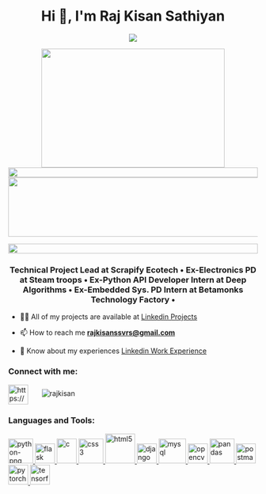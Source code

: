 <h1 align="center">Hi 👋, I'm Raj Kisan Sathiyan</h1>
<!--💬GREETINGSTITLE / 🌐WEBSITE: https://github.com/denvercoder1/readme-typing-svg -->
<p align="center">
<img src="https://readme-typing-svg.herokuapp.com?font=Orbitron&size=40&color=%2379A500&height=67&duration=3000&center=true&lines=%F0%9F%85%B6%F0%9F%86%81%F0%9F%85%B4%F0%9F%85%B4%F0%9F%86%83%F0%9F%85%B8%F0%9F%85%BD%F0%9F%85%B6%F0%9F%86%82">

<!--🖼️RICK-->
<p align="center">
<img src="https://i.pinimg.com/originals/e5/1d/4f/e51d4f7b1f0ca6e2383c47c628247196.jpg" height="240" width="370">

<!--📏LINE-->
<img src="https://i.imgur.com/dBaSKWF.gif" height="20" width="100%">

<!--🖼️ILOVEOPENSOURCE-->
<img src="https://i.imgur.com/AZa5yxa.png" height="120" width="600">






<!--📏LINE-->
<p align="center">
<img src="https://i.imgur.com/dBaSKWF.gif" height="20" width="100%">
  
<h3 align="center">Technical Project Lead at Scrapify Ecotech • Ex-Electronics PD at Steam troops • Ex-Python API Developer Intern at Deep Algorithms • Ex-Embedded Sys. PD Intern at Betamonks Technology Factory •</h3>



- 👨‍💻 All of my projects are available at [Linkedin Projects](https://www.linkedin.com/in/raj-kisan-s/details/projects/)

- 📫 How to reach me **rajkisanssvrs@gmail.com**

- 📄 Know about my experiences [Linkedin Work Experience](https://www.linkedin.com/in/raj-kisan-s/details/experience/)

<h3 align="left">Connect with me:</h3>
<p align="left">
<a href="https://linkedin.com/in/https://www.linkedin.com/in/raj-kisan-s/" target="blank"><img align="center" src="https://i.ibb.co/QvGsT53/58e91afdeb97430e81906504.png" alt="https://www.linkedin.com/in/raj-kisan-s/" height="40" width="40" /></a>  
 &nbsp; &nbsp; &nbsp;<a align="left"> <img src="https://komarev.com/ghpvc/?username=rajkisan&label=Profile%20views&color=0e75b6&style=flat" alt="rajkisan" /> </a>

</p>

<h3 align="left">Languages and Tools:</h3>
<p align="left">
<a href="https://www.python.org" target="_blank" rel="noreferrer"> <img src="https://i.ibb.co/WfMfmtj/3d-python-programming-language-logo-free-png.webp" alt="python-png" alt="python" width="50" height="50"/> </a> <a href="https://flask.palletsprojects.com/" target="_blank" rel="noreferrer"> <img src="https://i.ibb.co/HGrXh64/kisspng-flask-python-web-framework-web-application-tutoria-5af1dbb7356648-7365332715257998632187.png" alt="flask" width="40" height="40"/> </a>
<a href="https://www.cprogramming.com/" target="_blank" rel="noreferrer"> <img src="https://i.ibb.co/Wk3PdZD/image-removebg-preview-11.png" alt="c" width="40" height="50"/> </a> <a href="https://www.w3schools.com/css/" target="_blank" rel="noreferrer"> <img src="https://i.ibb.co/TgwN2MJ/pngwing-com-1.png" alt="css3" width="50" height="50"/> </a> <a href="https://www.w3.org/html/" target="_blank" rel="noreferrer"> <img src="https://i.ibb.co/Y75j4g5/5847f5bdcef1014c0b5e489c.png" alt="html5" width="60" height="60"/> </a> <a href="https://www.djangoproject.com/" target="_blank" rel="noreferrer"> <img src="https://cdn.worldvectorlogo.com/logos/django.svg" alt="django" width="40" height="40"/> </a>    <a href="https://www.mysql.com/" target="_blank" rel="noreferrer"> <img src="https://i.ibb.co/tm9mjJm/sql.png" alt="mysql" width="55" height="50"/> </a> <a href="https://opencv.org/" target="_blank" rel="noreferrer"> <img src="https://www.vectorlogo.zone/logos/opencv/opencv-icon.svg" alt="opencv" width="40" height="40"/> </a> <a href="https://pandas.pydata.org/" target="_blank" rel="noreferrer"> <img src="https://i.ibb.co/vxMj0kk/Python-Pandas-logo.png" alt="pandas" width="50" height="50"/> </a> <a href="https://postman.com" target="_blank" rel="noreferrer"> <img src="https://www.vectorlogo.zone/logos/getpostman/getpostman-icon.svg" alt="postman" width="40" height="40"/> </a>  <a href="https://pytorch.org/" target="_blank" rel="noreferrer"> <img src="https://www.vectorlogo.zone/logos/pytorch/pytorch-icon.svg" alt="pytorch" width="40" height="40"/> </a> <a href="https://www.tensorflow.org" target="_blank" rel="noreferrer"> <img src="https://www.vectorlogo.zone/logos/tensorflow/tensorflow-icon.svg" alt="tensorflow" width="40" height="40"/> </a> </p>


